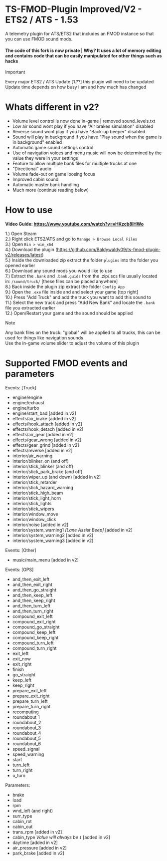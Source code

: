 # TS-FMOD-Plugin Improved/V2 - ETS2 / ATS - 1.53
A telemetry plugin for ATS/ETS2 that includes an FMOD instance so that you can use FMOD sound mods.

#### The code of this fork is now private | Why? It uses a lot of memory editing and contains code that can be easily manipulated for other things such as hacks<br>

> [!IMPORTANT]
> Every major ETS2 / ATS Update [1.??] this plugin will need to be updated<br>
> Update time depends on how busy i am and how much has changed

# Whats different in v2?
- Volume level control is now done in-game | removed sound_levels.txt
- Low air sound wont play if you have "Air brakes simulation" disabled
- Reverse sound wont play if you have "Back-up beeper" disabled
- Sound will play in background if you have "Play sound when the game is in background" enabled
- Automatic game sound settings control
- Use of navigation voices and menu music will now be determined by the value they were in your settings
- Feature to allow multiple bank files for multiple trucks at one
- "Directional" audio
- Volume fade-out on game loosing focus
- Improved cabin sound
- Automatic master.bank handling
- Much more (continue reading below)

# How to use
**Video Guide: https://www.youtube.com/watch?v=vHKzcb8lHWo**

1.) Open Steam<br>
2.) Right click ETS2/ATS and go to `Manage > Browse Local Files`<br>
3.) Open `Bin > win_x64`<br>
4.) Download the plugin (https://github.com/Baldywaldy09/ts-fmod-plugin-v2/releases/latest)<br>
5.) Inside the downloaded zip extract the folder `plugins` into the folder you opened earlier<br>
6.) Download any sound mods you would like to use<br>
7.) Extract the `.bank` and `.bank.guids` from the .zip/.scs file usually located in: `/sound/truck/` [these files can be placed anywhere]<br>
8.) Back inside the plugin zip extract the folder `Config App`<br>
9.) Open the `.exe` file inside and and select your game [top right]<br>
10.) Press "Add Truck" and add the truck you want to add this sound to<br>
11.) Select the new truck and press "Add New Bank" and locate the `.bank` file you extracted earlier<br>
12.) Open/Restart your game and the sound should be applied<br>

> [!NOTE]
> Any bank files on the truck: "global" will be applied to all trucks, this can be used for things like navigation sounds<br>
> Use the in-game volume slider to adjust the volume of this plugin

# Supported FMOD events and parameters
Events: [Truck]
- engine/engine
- engine/exhaust
- engine/turbo
- engine/start_bad [added in v2]
- effects/air_brake [added in v2]
- effects/hook_attach [added in v2]
- effects/hook_detach [added in v2]
- effects/air_gear [added in v2]
- effects/gear_wrong [added in v2]
- effects/gear_grind [added in v2]
- effects/reverse [added in v2]
- interior/air_warning
- interior/blinker_on (and off)
- interior/stick_blinker (and off)
- interior/stick_park_brake (and off)
- interior/wiper_up (and down) [added in v2]
- interior/stick_retarder
- interior/stick_hazard_warning
- interior/stick_high_beam
- interior/stick_light_horn
- interior/stick_lights
- interior/stick_wipers
- interior/window_move
- interior/window_click
- interior/noise [added in v2]
- interior/system_warning1 *[Lane Assist Beep]* [added in v2]
- interior/system_warning2 [added in v2]
- interior/system_warning3 [added in v2]

Events: [Other]
- music/main_menu [added in v2]

Events: [GPS]
- and_then_exit_left
- and_then_exit_right
- and_then_go_straight
- and_then_keep_left
- and_then_keep_right
- and_then_turn_left
- and_then_turn_right
- compound_exit_left
- compound_exit_right
- compound_go_straight
- compound_keep_left
- compound_keep_right
- compound_turn_left
- compound_turn_right
- exit_left
- exit_now
- exit_right
- finish
- go_straight
- keep_left
- keep_right
- prepare_exit_left
- prepare_exit_right
- prepare_turn_left
- prepare_turn_right
- recomputing
- roundabout_1
- roundabout_2
- roundabout_3
- roundabout_4
- roundabout_5
- roundabout_6
- speed_signal
- speed_warning
- start
- turn_left
- turn_right
- u_turn


Parameters:
- brake
- load
- rpm
- wnd_left (and right)
- surr_type
- cabin_rot
- cabin_out
- trans_rpm [added in v2]
- cabin_type *Value will always be `1`* [added in v2]
- daytime [added in v2]
- air_pressure [added in v2]
- park_brake [added in v2]

